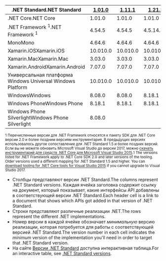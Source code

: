 | <span data-ttu-id="2669e-101">.NET Standard</span><span class="sxs-lookup"><span data-stu-id="2669e-101">.NET Standard</span></span>              | <span data-ttu-id="2669e-102">[1.0]</span><span class="sxs-lookup"><span data-stu-id="2669e-102">[1.0]</span></span> | <span data-ttu-id="2669e-103">[1.1]</span><span class="sxs-lookup"><span data-stu-id="2669e-103">[1.1]</span></span>  | <span data-ttu-id="2669e-104">[1.2]</span><span class="sxs-lookup"><span data-stu-id="2669e-104">[1.2]</span></span> | <span data-ttu-id="2669e-105">[1.3]</span><span class="sxs-lookup"><span data-stu-id="2669e-105">[1.3]</span></span> | <span data-ttu-id="2669e-106">[1.4]</span><span class="sxs-lookup"><span data-stu-id="2669e-106">[1.4]</span></span> | <span data-ttu-id="2669e-107">[1.5]</span><span class="sxs-lookup"><span data-stu-id="2669e-107">[1.5]</span></span>      | <span data-ttu-id="2669e-108">[1.6]</span><span class="sxs-lookup"><span data-stu-id="2669e-108">[1.6]</span></span>      | <span data-ttu-id="2669e-109">[2.0]</span><span class="sxs-lookup"><span data-stu-id="2669e-109">[2.0]</span></span>      |
|----------------------------|-------|--------|-------|-------|-------|------------|------------|------------|
| <span data-ttu-id="2669e-110">.NET Core</span><span class="sxs-lookup"><span data-stu-id="2669e-110">.NET Core</span></span>                  | <span data-ttu-id="2669e-111">1.0</span><span class="sxs-lookup"><span data-stu-id="2669e-111">1.0</span></span>   | <span data-ttu-id="2669e-112">1.0</span><span class="sxs-lookup"><span data-stu-id="2669e-112">1.0</span></span>    | <span data-ttu-id="2669e-113">1.0</span><span class="sxs-lookup"><span data-stu-id="2669e-113">1.0</span></span>   | <span data-ttu-id="2669e-114">1.0</span><span class="sxs-lookup"><span data-stu-id="2669e-114">1.0</span></span>   | <span data-ttu-id="2669e-115">1.0</span><span class="sxs-lookup"><span data-stu-id="2669e-115">1.0</span></span>   | <span data-ttu-id="2669e-116">1.0</span><span class="sxs-lookup"><span data-stu-id="2669e-116">1.0</span></span>        | <span data-ttu-id="2669e-117">1.0</span><span class="sxs-lookup"><span data-stu-id="2669e-117">1.0</span></span>        | <span data-ttu-id="2669e-118">2.0</span><span class="sxs-lookup"><span data-stu-id="2669e-118">2.0</span></span>        |
| <span data-ttu-id="2669e-119">.NET Framework <sup>1</sup></span><span class="sxs-lookup"><span data-stu-id="2669e-119">.NET Framework <sup>1</sup></span></span>| <span data-ttu-id="2669e-120">4.5</span><span class="sxs-lookup"><span data-stu-id="2669e-120">4.5</span></span>   | <span data-ttu-id="2669e-121">4.5</span><span class="sxs-lookup"><span data-stu-id="2669e-121">4.5</span></span>    | <span data-ttu-id="2669e-122">4.5.1</span><span class="sxs-lookup"><span data-stu-id="2669e-122">4.5.1</span></span> | <span data-ttu-id="2669e-123">4.6</span><span class="sxs-lookup"><span data-stu-id="2669e-123">4.6</span></span>   | <span data-ttu-id="2669e-124">4.6.1</span><span class="sxs-lookup"><span data-stu-id="2669e-124">4.6.1</span></span> | <span data-ttu-id="2669e-125">4.6.1</span><span class="sxs-lookup"><span data-stu-id="2669e-125">4.6.1</span></span>      | <span data-ttu-id="2669e-126">4.6.1</span><span class="sxs-lookup"><span data-stu-id="2669e-126">4.6.1</span></span>      | <span data-ttu-id="2669e-127">4.6.1</span><span class="sxs-lookup"><span data-stu-id="2669e-127">4.6.1</span></span>      |
| <span data-ttu-id="2669e-128">Mono</span><span class="sxs-lookup"><span data-stu-id="2669e-128">Mono</span></span>                       | <span data-ttu-id="2669e-129">4.6</span><span class="sxs-lookup"><span data-stu-id="2669e-129">4.6</span></span>   | <span data-ttu-id="2669e-130">4.6</span><span class="sxs-lookup"><span data-stu-id="2669e-130">4.6</span></span>    | <span data-ttu-id="2669e-131">4.6</span><span class="sxs-lookup"><span data-stu-id="2669e-131">4.6</span></span>   | <span data-ttu-id="2669e-132">4.6</span><span class="sxs-lookup"><span data-stu-id="2669e-132">4.6</span></span>   | <span data-ttu-id="2669e-133">4.6</span><span class="sxs-lookup"><span data-stu-id="2669e-133">4.6</span></span>   | <span data-ttu-id="2669e-134">4.6</span><span class="sxs-lookup"><span data-stu-id="2669e-134">4.6</span></span>        | <span data-ttu-id="2669e-135">4.6</span><span class="sxs-lookup"><span data-stu-id="2669e-135">4.6</span></span>        | <span data-ttu-id="2669e-136">5,4</span><span class="sxs-lookup"><span data-stu-id="2669e-136">5.4</span></span>        |
| <span data-ttu-id="2669e-137">Xamarin.iOS</span><span class="sxs-lookup"><span data-stu-id="2669e-137">Xamarin.iOS</span></span>                | <span data-ttu-id="2669e-138">10.0</span><span class="sxs-lookup"><span data-stu-id="2669e-138">10.0</span></span>  | <span data-ttu-id="2669e-139">10.0</span><span class="sxs-lookup"><span data-stu-id="2669e-139">10.0</span></span>   | <span data-ttu-id="2669e-140">10.0</span><span class="sxs-lookup"><span data-stu-id="2669e-140">10.0</span></span>  | <span data-ttu-id="2669e-141">10.0</span><span class="sxs-lookup"><span data-stu-id="2669e-141">10.0</span></span>  | <span data-ttu-id="2669e-142">10.0</span><span class="sxs-lookup"><span data-stu-id="2669e-142">10.0</span></span>  | <span data-ttu-id="2669e-143">10.0</span><span class="sxs-lookup"><span data-stu-id="2669e-143">10.0</span></span>       | <span data-ttu-id="2669e-144">10.0</span><span class="sxs-lookup"><span data-stu-id="2669e-144">10.0</span></span>       | <span data-ttu-id="2669e-145">10.14</span><span class="sxs-lookup"><span data-stu-id="2669e-145">10.14</span></span>      |
| <span data-ttu-id="2669e-146">Xamarin.Mac</span><span class="sxs-lookup"><span data-stu-id="2669e-146">Xamarin.Mac</span></span>                | <span data-ttu-id="2669e-147">3.0</span><span class="sxs-lookup"><span data-stu-id="2669e-147">3.0</span></span>   | <span data-ttu-id="2669e-148">3.0</span><span class="sxs-lookup"><span data-stu-id="2669e-148">3.0</span></span>    | <span data-ttu-id="2669e-149">3.0</span><span class="sxs-lookup"><span data-stu-id="2669e-149">3.0</span></span>   | <span data-ttu-id="2669e-150">3.0</span><span class="sxs-lookup"><span data-stu-id="2669e-150">3.0</span></span>   | <span data-ttu-id="2669e-151">3.0</span><span class="sxs-lookup"><span data-stu-id="2669e-151">3.0</span></span>   | <span data-ttu-id="2669e-152">3.0</span><span class="sxs-lookup"><span data-stu-id="2669e-152">3.0</span></span>        | <span data-ttu-id="2669e-153">3.0</span><span class="sxs-lookup"><span data-stu-id="2669e-153">3.0</span></span>        | <span data-ttu-id="2669e-154">3.8</span><span class="sxs-lookup"><span data-stu-id="2669e-154">3.8</span></span>        |
| <span data-ttu-id="2669e-155">Xamarin.Android</span><span class="sxs-lookup"><span data-stu-id="2669e-155">Xamarin.Android</span></span>            | <span data-ttu-id="2669e-156">7.0</span><span class="sxs-lookup"><span data-stu-id="2669e-156">7.0</span></span>   | <span data-ttu-id="2669e-157">7.0</span><span class="sxs-lookup"><span data-stu-id="2669e-157">7.0</span></span>    | <span data-ttu-id="2669e-158">7.0</span><span class="sxs-lookup"><span data-stu-id="2669e-158">7.0</span></span>   | <span data-ttu-id="2669e-159">7.0</span><span class="sxs-lookup"><span data-stu-id="2669e-159">7.0</span></span>   | <span data-ttu-id="2669e-160">7.0</span><span class="sxs-lookup"><span data-stu-id="2669e-160">7.0</span></span>   | <span data-ttu-id="2669e-161">7.0</span><span class="sxs-lookup"><span data-stu-id="2669e-161">7.0</span></span>        | <span data-ttu-id="2669e-162">7.0</span><span class="sxs-lookup"><span data-stu-id="2669e-162">7.0</span></span>        | <span data-ttu-id="2669e-163">8.0</span><span class="sxs-lookup"><span data-stu-id="2669e-163">8.0</span></span>        |
| <span data-ttu-id="2669e-164">Универсальная платформа Windows </span><span class="sxs-lookup"><span data-stu-id="2669e-164">Universal Windows Platform</span></span> | <span data-ttu-id="2669e-165">10.0</span><span class="sxs-lookup"><span data-stu-id="2669e-165">10.0</span></span>  | <span data-ttu-id="2669e-166">10.0</span><span class="sxs-lookup"><span data-stu-id="2669e-166">10.0</span></span>   | <span data-ttu-id="2669e-167">10.0</span><span class="sxs-lookup"><span data-stu-id="2669e-167">10.0</span></span>  | <span data-ttu-id="2669e-168">10.0</span><span class="sxs-lookup"><span data-stu-id="2669e-168">10.0</span></span>  | <span data-ttu-id="2669e-169">10.0</span><span class="sxs-lookup"><span data-stu-id="2669e-169">10.0</span></span>  | <span data-ttu-id="2669e-170">10.0.16299</span><span class="sxs-lookup"><span data-stu-id="2669e-170">10.0.16299</span></span> | <span data-ttu-id="2669e-171">10.0.16299</span><span class="sxs-lookup"><span data-stu-id="2669e-171">10.0.16299</span></span> | <span data-ttu-id="2669e-172">10.0.16299</span><span class="sxs-lookup"><span data-stu-id="2669e-172">10.0.16299</span></span> |
| <span data-ttu-id="2669e-173">Windows</span><span class="sxs-lookup"><span data-stu-id="2669e-173">Windows</span></span>                    | <span data-ttu-id="2669e-174">8.0</span><span class="sxs-lookup"><span data-stu-id="2669e-174">8.0</span></span>   | <span data-ttu-id="2669e-175">8.0</span><span class="sxs-lookup"><span data-stu-id="2669e-175">8.0</span></span>    | <span data-ttu-id="2669e-176">8.1</span><span class="sxs-lookup"><span data-stu-id="2669e-176">8.1</span></span>   |       |       |            |            |            |
| <span data-ttu-id="2669e-177">Windows Phone</span><span class="sxs-lookup"><span data-stu-id="2669e-177">Windows Phone</span></span>              | <span data-ttu-id="2669e-178">8.1</span><span class="sxs-lookup"><span data-stu-id="2669e-178">8.1</span></span>   | <span data-ttu-id="2669e-179">8.1</span><span class="sxs-lookup"><span data-stu-id="2669e-179">8.1</span></span>    | <span data-ttu-id="2669e-180">8.1</span><span class="sxs-lookup"><span data-stu-id="2669e-180">8.1</span></span>   |       |       |            |            |            |
| <span data-ttu-id="2669e-181">Windows Phone Silverlight</span><span class="sxs-lookup"><span data-stu-id="2669e-181">Windows Phone Silverlight</span></span>  | <span data-ttu-id="2669e-182">8.0</span><span class="sxs-lookup"><span data-stu-id="2669e-182">8.0</span></span>   |        |       |       |       |            |            |            |

<span data-ttu-id="2669e-183"><sup>1 Перечисленные версии для .NET Framework относятся к пакету SDK для .NET Core версии 2.0 и более поздним версиям инструментария. В предыдущих версиях использовалось другое сопоставление для .NET Standard 1.5 и более поздних версий. Если вы не можете обновить Microsoft Visual Studio до версии 2017, можно [скачать инструментарий для средств .NET Core для Microsoft Visual Studio 2015](https://github.com/dotnet/core/blob/master/release-notes/download-archive.md).</sup></span><span class="sxs-lookup"><span data-stu-id="2669e-183"><sup>1 The versions listed for .NET Framework apply to .NET Core SDK 2.0 and later versions of the tooling. Older versions used a different mapping for .NET Standard 1.5 and higher. You can [download tooling for .NET Core tools for Visual Studio 2015](https://github.com/dotnet/core/blob/master/release-notes/download-archive.md) if you cannot upgrade to Visual Studio 2017.</sup></span></span>

- <span data-ttu-id="2669e-184">Столбцы представляют версии .NET Standard.</span><span class="sxs-lookup"><span data-stu-id="2669e-184">The columns represent .NET Standard versions.</span></span> <span data-ttu-id="2669e-185">Каждая ячейка заголовка содержит ссылку на документ, который показывает, какие интерфейсы API добавлены в соответствующей версии .NET Standard.</span><span class="sxs-lookup"><span data-stu-id="2669e-185">Each header cell is a link to a document that shows which APIs got added in that version of .NET Standard.</span></span>
- <span data-ttu-id="2669e-186">Строки представляют различные реализации .NET.</span><span class="sxs-lookup"><span data-stu-id="2669e-186">The rows represent the different .NET implementations.</span></span>
- <span data-ttu-id="2669e-187">Номер версии в каждой ячейке обозначает *минимальную* версию реализации, которая потребуется для работы с соответствующей версией .NET Standard.</span><span class="sxs-lookup"><span data-stu-id="2669e-187">The version number in each cell indicates the *minimum* version of the implementation you'll need in order to target that .NET Standard version.</span></span>
- <span data-ttu-id="2669e-188">На сайте [Версии .NET Standard](http://immo.landwerth.net/netstandard-versions/#) доступна интерактивная таблица.</span><span class="sxs-lookup"><span data-stu-id="2669e-188">For an interactive table, see [.NET Standard versions](http://immo.landwerth.net/netstandard-versions/#).</span></span>

[1.0]: https://github.com/dotnet/standard/blob/master/docs/versions/netstandard1.0.md
[1.1]: https://github.com/dotnet/standard/blob/master/docs/versions/netstandard1.1.md
[1.2]: https://github.com/dotnet/standard/blob/master/docs/versions/netstandard1.2.md
[1.3]: https://github.com/dotnet/standard/blob/master/docs/versions/netstandard1.3.md
[1.4]: https://github.com/dotnet/standard/blob/master/docs/versions/netstandard1.4.md
[1.5]: https://github.com/dotnet/standard/blob/master/docs/versions/netstandard1.5.md
[1.6]: https://github.com/dotnet/standard/blob/master/docs/versions/netstandard1.6.md
[2.0]: https://github.com/dotnet/standard/blob/master/docs/versions/netstandard2.0.md
